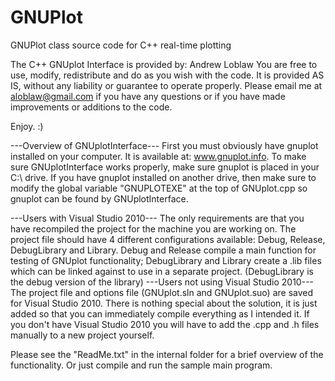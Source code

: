 GNUPlot
=======

GNUPlot class source code for C++ real-time plotting

The C++ GNUplot Interface is provided by:
Andrew Loblaw
You are free to use, modify, redistribute and do as you wish with the code. It
is provided AS IS, without any liability or guarantee to operate properly.
Please email me at aloblaw@gmail.com if you have any questions or if you 
have made improvements or additions to the code. 

Enjoy. :)


---Overview of GNUplotInterface---
First you must obviously have gnuplot installed on your computer. It is
available at: www.gnuplot.info.
To make sure GNUplotInterface works properly, make sure gnuplot is placed 
in your C:\ drive. If you have gnuplot installed on another drive, then make
sure to modify the global variable "GNUPLOTEXE" at the top of GNUplot.cpp so
gnuplot can be found by GNUplotInterface. 

---Users with Visual Studio 2010---
The only requirements are that you have recompiled the project for the machine
you are working on. The project file should have 4 different configurations 
available: Debug, Release, DebugLibrary and Library. 
Debug and Release compile a main function for testing of GNUplot functionality;
DebugLibrary and Library create a .lib files which can be linked against to
use in a separate project. (DebugLibrary is the debug version of the library)
---Users not using Visual Studio 2010---
The project file and options file (GNUplot.sln and GNUplot.suo) are saved for
Visual Studio 2010. There is nothing special about the solution, it is just 
added so that you can immediately compile everything as I intended it. If you 
don't have Visual Studio 2010 you will have to add the .cpp and .h files 
manually to a new project yourself.

Please see the "ReadMe.txt" in the internal folder for a brief overview of the 
functionality. Or just compile and run the sample main program.


